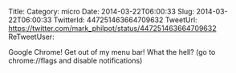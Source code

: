Title: 
Category: micro
Date: 2014-03-22T06:00:33
Slug: 2014-03-22T06:00:33
TwitterId: 447251463664709632
TweetUrl: https://twitter.com/mark_philpot/status/447251463664709632
ReTweetUser: 

Google Chrome! Get out of my menu bar! What the hell?  (go to chrome://flags and disable notifications)